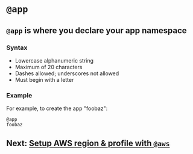 # `@app`

## `@app` is where you declare your app namespace

### Syntax
- Lowercase alphanumeric string
- Maximum of 20 characters
- Dashes allowed; underscores not allowed
- Must begin with a letter

### Example
For example, to create the app "foobaz":

```arc
@app
foobaz
```

## Next: [Setup AWS region & profile with `@aws`](/reference/domain)
